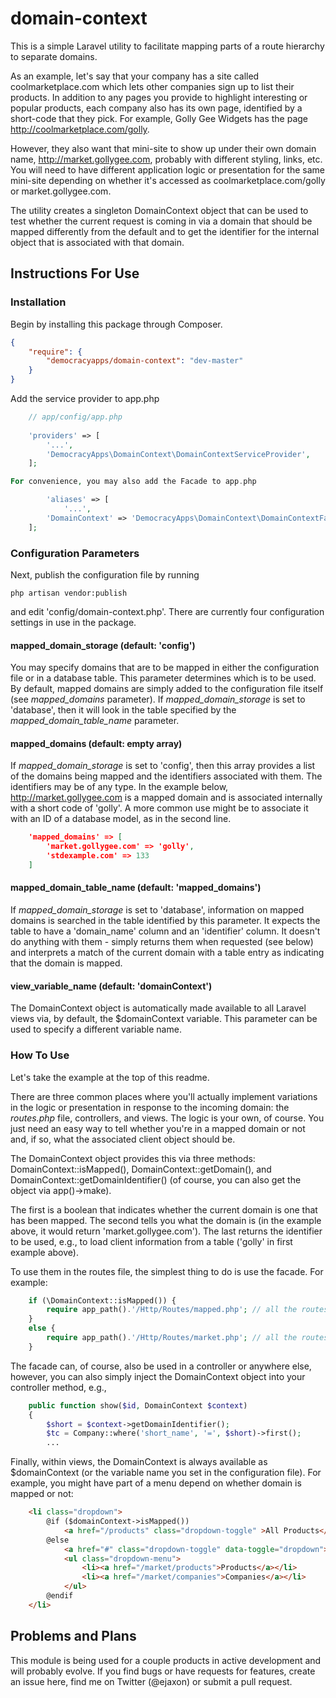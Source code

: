 # domain-context
This is a simple Laravel utility to facilitate mapping parts of a route hierarchy
to separate domains. 

As an example, let's say that your company has a site called coolmarketplace.com which lets other companies
sign up to list their products. In addition to any pages you provide to highlight interesting or popular products, 
each company also has its own page, identified by a short-code that they pick. For example, Golly Gee Widgets has
the page http://coolmarketplace.com/golly. 

However, they also want that mini-site to show up under their own domain name, http://market.gollygee.com, probably
with different styling, links, etc. You will need to have different application logic or presentation for the same
mini-site depending on whether it's accessed as coolmarketplace.com/golly or market.gollygee.com.

The utility creates a singleton DomainContext object that can be used to test whether the current request is
coming in via a domain that should be
mapped differently from the default and to get the identifier for the internal object that is associated with that domain.

## Instructions For Use

### Installation

Begin by installing this package through Composer.

```json
{
    "require": {
        "democracyapps/domain-context": "dev-master"
    }
}
```

Add the service provider to app.php

```php
    // app/config/app.php
    
    'providers' => [
        '...',
        'DemocracyApps\DomainContext\DomainContextServiceProvider',
    ];
```

```php
For convenience, you may also add the Facade to app.php

    	'aliases' => [
            '...',
        'DomainContext' => 'DemocracyApps\DomainContext\DomainContextFacade',
    ];
```

### Configuration Parameters

Next, publish the configuration file by running

    php artisan vendor:publish

and edit 'config/domain-context.php'. There are currently four configuration settings in use in the package.

#### mapped_domain_storage (default: 'config')

You may specify domains that are to be mapped in either the configuration file or in a database 
table. This parameter determines which is to be used. By default, mapped domains are simply added to the
configuration file itself (see _mapped_domains_ parameter). If _mapped_domain_storage_ is set to 'database', then
it will look in the table specified by the _mapped_domain_table_name_ parameter.

#### mapped_domains (default: empty array)

If _mapped_domain_storage_ is set to 'config', then this array provides a list of the domains being mapped and the identifiers
associated with them. The identifiers may be of any type. In the example below, http://market.gollygee.com is a mapped domain and
is associated internally with a short code of 'golly'. A more common use might be to associate it with an ID of a database
model, as in the second line. 

```json
    'mapped_domains' => [
        'market.gollygee.com' => 'golly',
        'stdexample.com' => 133
    ]
```

#### mapped_domain_table_name (default: 'mapped_domains')

If _mapped_domain_storage_ is set to 'database', information on mapped domains is searched in the table identified
by this parameter. It expects the table to have a  'domain_name' column and an 'identifier' column. It doesn't do
anything with them - simply returns them when requested (see below) and interprets a match of the current domain with
a table entry as indicating that the domain is mapped.

#### view_variable_name (default: 'domainContext')

The DomainContext object is automatically made available to all Laravel views via, by default, the $domainContext variable.
This parameter can be used to specify a different variable name.

### How To Use

Let's take the example at the top of this readme.

There are three common places where you'll actually implement variations in the logic or presentation in response to
the incoming domain: the _routes.php_ file,
controllers, and views. The logic is your own, of course. You just need an easy way to tell whether you're in a mapped
domain or not and, if so, what the associated client object should be.

The DomainContext object provides this via three methods: DomainContext::isMapped(), DomainContext::getDomain(), 
and DomainContext::getDomainIdentifier() (of course, you can also get the object via app()->make).

The first is a boolean that indicates whether the current domain is one that has been mapped. The second tells you what the 
domain is (in the example above, it would return 'market.gollygee.com'). The last returns the identifier to be used, e.g.,
to load client information from a table ('golly' in first example above). 

To use them in the routes file, the simplest thing to do is use the facade. For example:

```php
    if (\DomainContext::isMapped()) {
        require app_path().'/Http/Routes/mapped.php'; // all the routes associated with mapped domains
    }
    else {
        require app_path().'/Http/Routes/market.php'; // all the routes associated with the platform
    }
```

The facade can, of course, also be used in a controller or anywhere else, however, you can also simply inject the DomainContext
object into your controller method, e.g.,

```php
    public function show($id, DomainContext $context)
    {
        $short = $context->getDomainIdentifier();
        $tc = Company::where('short_name', '=', $short)->first();
        ...
```
            
Finally, within views, the DomainContext is always available as $domainContext (or the variable name you set in the 
configuration file). For example, you might have part of a menu depend on whether domain is mapped or not:

```html
    <li class="dropdown">
        @if ($domainContext->isMapped())
            <a href="/products" class="dropdown-toggle" >All Products</a>
        @else
            <a href="#" class="dropdown-toggle" data-toggle="dropdown">Market</a>
            <ul class="dropdown-menu">
                <li><a href="/market/products">Products</a></li>
                <li><a href="/market/companies">Companies</a></li>
            </ul>
        @endif
    </li>
```

## Problems and Plans
 
This module is being used for a couple products in active development and will probably evolve. If you find bugs or have
requests for features, create an issue here, find me on Twitter (@ejaxon) or submit a pull request.

